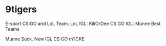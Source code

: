 # 9tigers
E-sport CS:GO and LoL Team. LoL IGL: KillOrDee CS:GO IGL: Munne
Best Teams

Munne Suck. New IGL CS:GO m'ICKE
